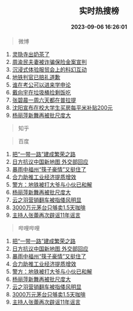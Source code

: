 <div align="center"><h2>实时热搜榜</h2><h4>2023-09-06 16:26:01</h4></div>

> 微博  

1. [灵隐寺出奶茶了](https://s.weibo.com/weibo?q=%23%E7%81%B5%E9%9A%90%E5%AF%BA%E5%87%BA%E5%A5%B6%E8%8C%B6%E4%BA%86%23&t=31&band_rank=1&Refer=top)<br />
2. [周渝民夫妻被诈骗保险金案宣判](https://s.weibo.com/weibo?q=%23%E5%91%A8%E6%B8%9D%E6%B0%91%E5%A4%AB%E5%A6%BB%E8%A2%AB%E8%AF%88%E9%AA%97%E4%BF%9D%E9%99%A9%E9%87%91%E6%A1%88%E5%AE%A3%E5%88%A4%23&t=31&band_rank=2&Refer=top)<br />
3. [沉浸式体验服贸会上的科幻互动](https://s.weibo.com/weibo?q=%23%E6%B2%89%E6%B5%B8%E5%BC%8F%E4%BD%93%E9%AA%8C%E6%9C%8D%E8%B4%B8%E4%BC%9A%E4%B8%8A%E7%9A%84%E7%A7%91%E5%B9%BB%E4%BA%92%E5%8A%A8%23&t=31&band_rank=3&Refer=top)<br />
4. [地铁判官已赔礼道歉](https://s.weibo.com/weibo?q=%23%E5%9C%B0%E9%93%81%E5%88%A4%E5%AE%98%E5%B7%B2%E8%B5%94%E7%A4%BC%E9%81%93%E6%AD%89%23&t=31&band_rank=4&Refer=top)<br />
5. [谁在考公可以进来学申论](https://s.weibo.com/weibo?q=%E8%B0%81%E5%9C%A8%E8%80%83%E5%85%AC%E5%8F%AF%E4%BB%A5%E8%BF%9B%E6%9D%A5%E5%AD%A6%E7%94%B3%E8%AE%BA&t=31&band_rank=5&Refer=top)<br />
6. [戴向宇在垃圾桶捡剩饭吃](https://s.weibo.com/weibo?q=%23%E6%88%B4%E5%90%91%E5%AE%87%E5%9C%A8%E5%9E%83%E5%9C%BE%E6%A1%B6%E6%8D%A1%E5%89%A9%E9%A5%AD%E5%90%83%23&t=31&band_rank=6&Refer=top)<br />
7. [张碧晨一周六天都在普拉提](https://s.weibo.com/weibo?q=%23%E5%BC%A0%E7%A2%A7%E6%99%A8%E4%B8%80%E5%91%A8%E5%85%AD%E5%A4%A9%E9%83%BD%E5%9C%A8%E6%99%AE%E6%8B%89%E6%8F%90%23&t=31&band_rank=7&Refer=top)<br />
8. [沈阳宣布在校大学生买房每平米补贴200元](https://s.weibo.com/weibo?q=%23%E6%B2%88%E9%98%B3%E5%AE%A3%E5%B8%83%E5%9C%A8%E6%A0%A1%E5%A4%A7%E5%AD%A6%E7%94%9F%E4%B9%B0%E6%88%BF%E6%AF%8F%E5%B9%B3%E7%B1%B3%E8%A1%A5%E8%B4%B4200%E5%85%83%23&t=31&band_rank=8&Refer=top)<br />
9. [杨丽萍新舞再被批尺度大](https://s.weibo.com/weibo?q=%23%E6%9D%A8%E4%B8%BD%E8%90%8D%E6%96%B0%E8%88%9E%E5%86%8D%E8%A2%AB%E6%89%B9%E5%B0%BA%E5%BA%A6%E5%A4%A7%23&t=31&band_rank=9&Refer=top)<br />

> 知乎  


> 百度  

1. [把“一带一路”建成繁荣之路](https://www.baidu.com/s?wd=%E6%8A%8A%E2%80%9C%E4%B8%80%E5%B8%A6%E4%B8%80%E8%B7%AF%E2%80%9D%E5%BB%BA%E6%88%90%E7%B9%81%E8%8D%A3%E4%B9%8B%E8%B7%AF&sa=fyb_news&rsv_dl=fyb_news)<br />
2. [日方抗议中国新地图 外交部回应](https://www.baidu.com/s?wd=%E6%97%A5%E6%96%B9%E6%8A%97%E8%AE%AE%E4%B8%AD%E5%9B%BD%E6%96%B0%E5%9C%B0%E5%9B%BE+%E5%A4%96%E4%BA%A4%E9%83%A8%E5%9B%9E%E5%BA%94&sa=fyb_news&rsv_dl=fyb_news)<br />
3. [暴雨中福州“筷子豪情”又挺住了](https://www.baidu.com/s?wd=%E6%9A%B4%E9%9B%A8%E4%B8%AD%E7%A6%8F%E5%B7%9E%E2%80%9C%E7%AD%B7%E5%AD%90%E8%B1%AA%E6%83%85%E2%80%9D%E5%8F%88%E6%8C%BA%E4%BD%8F%E4%BA%86&sa=fyb_news&rsv_dl=fyb_news)<br />
4. [合力助推工业经济提质增效](https://www.baidu.com/s?wd=%E5%90%88%E5%8A%9B%E5%8A%A9%E6%8E%A8%E5%B7%A5%E4%B8%9A%E7%BB%8F%E6%B5%8E%E6%8F%90%E8%B4%A8%E5%A2%9E%E6%95%88&sa=fyb_news&rsv_dl=fyb_news)<br />
5. [警方：地铁被打大爷与小伙已和解](https://www.baidu.com/s?wd=%E8%AD%A6%E6%96%B9%EF%BC%9A%E5%9C%B0%E9%93%81%E8%A2%AB%E6%89%93%E5%A4%A7%E7%88%B7%E4%B8%8E%E5%B0%8F%E4%BC%99%E5%B7%B2%E5%92%8C%E8%A7%A3&sa=fyb_news&rsv_dl=fyb_news)<br />
6. [杨丽萍新舞再被批尺度大](https://www.baidu.com/s?wd=%E6%9D%A8%E4%B8%BD%E8%90%8D%E6%96%B0%E8%88%9E%E5%86%8D%E8%A2%AB%E6%89%B9%E5%B0%BA%E5%BA%A6%E5%A4%A7&sa=fyb_news&rsv_dl=fyb_news)<br />
7. [云之羽营销翻车被指倭风明显](https://www.baidu.com/s?wd=%E4%BA%91%E4%B9%8B%E7%BE%BD%E8%90%A5%E9%94%80%E7%BF%BB%E8%BD%A6%E8%A2%AB%E6%8C%87%E5%80%AD%E9%A3%8E%E6%98%8E%E6%98%BE&sa=fyb_news&rsv_dl=fyb_news)<br />
8. [3000万元茅台只够卖1.5天咖啡](https://www.baidu.com/s?wd=3000%E4%B8%87%E5%85%83%E8%8C%85%E5%8F%B0%E5%8F%AA%E5%A4%9F%E5%8D%961.5%E5%A4%A9%E5%92%96%E5%95%A1&sa=fyb_news&rsv_dl=fyb_news)<br />
9. [主持人张蕾再次辟谣11年谣言](https://www.baidu.com/s?wd=%E4%B8%BB%E6%8C%81%E4%BA%BA%E5%BC%A0%E8%95%BE%E5%86%8D%E6%AC%A1%E8%BE%9F%E8%B0%A311%E5%B9%B4%E8%B0%A3%E8%A8%80&sa=fyb_news&rsv_dl=fyb_news)<br />

> 哔哩哔哩  

1. [把“一带一路”建成繁荣之路](https://www.baidu.com/s?wd=%E6%8A%8A%E2%80%9C%E4%B8%80%E5%B8%A6%E4%B8%80%E8%B7%AF%E2%80%9D%E5%BB%BA%E6%88%90%E7%B9%81%E8%8D%A3%E4%B9%8B%E8%B7%AF&sa=fyb_news&rsv_dl=fyb_news)<br />
2. [日方抗议中国新地图 外交部回应](https://www.baidu.com/s?wd=%E6%97%A5%E6%96%B9%E6%8A%97%E8%AE%AE%E4%B8%AD%E5%9B%BD%E6%96%B0%E5%9C%B0%E5%9B%BE+%E5%A4%96%E4%BA%A4%E9%83%A8%E5%9B%9E%E5%BA%94&sa=fyb_news&rsv_dl=fyb_news)<br />
3. [暴雨中福州“筷子豪情”又挺住了](https://www.baidu.com/s?wd=%E6%9A%B4%E9%9B%A8%E4%B8%AD%E7%A6%8F%E5%B7%9E%E2%80%9C%E7%AD%B7%E5%AD%90%E8%B1%AA%E6%83%85%E2%80%9D%E5%8F%88%E6%8C%BA%E4%BD%8F%E4%BA%86&sa=fyb_news&rsv_dl=fyb_news)<br />
4. [合力助推工业经济提质增效](https://www.baidu.com/s?wd=%E5%90%88%E5%8A%9B%E5%8A%A9%E6%8E%A8%E5%B7%A5%E4%B8%9A%E7%BB%8F%E6%B5%8E%E6%8F%90%E8%B4%A8%E5%A2%9E%E6%95%88&sa=fyb_news&rsv_dl=fyb_news)<br />
5. [警方：地铁被打大爷与小伙已和解](https://www.baidu.com/s?wd=%E8%AD%A6%E6%96%B9%EF%BC%9A%E5%9C%B0%E9%93%81%E8%A2%AB%E6%89%93%E5%A4%A7%E7%88%B7%E4%B8%8E%E5%B0%8F%E4%BC%99%E5%B7%B2%E5%92%8C%E8%A7%A3&sa=fyb_news&rsv_dl=fyb_news)<br />
6. [杨丽萍新舞再被批尺度大](https://www.baidu.com/s?wd=%E6%9D%A8%E4%B8%BD%E8%90%8D%E6%96%B0%E8%88%9E%E5%86%8D%E8%A2%AB%E6%89%B9%E5%B0%BA%E5%BA%A6%E5%A4%A7&sa=fyb_news&rsv_dl=fyb_news)<br />
7. [云之羽营销翻车被指倭风明显](https://www.baidu.com/s?wd=%E4%BA%91%E4%B9%8B%E7%BE%BD%E8%90%A5%E9%94%80%E7%BF%BB%E8%BD%A6%E8%A2%AB%E6%8C%87%E5%80%AD%E9%A3%8E%E6%98%8E%E6%98%BE&sa=fyb_news&rsv_dl=fyb_news)<br />
8. [3000万元茅台只够卖1.5天咖啡](https://www.baidu.com/s?wd=3000%E4%B8%87%E5%85%83%E8%8C%85%E5%8F%B0%E5%8F%AA%E5%A4%9F%E5%8D%961.5%E5%A4%A9%E5%92%96%E5%95%A1&sa=fyb_news&rsv_dl=fyb_news)<br />
9. [主持人张蕾再次辟谣11年谣言](https://www.baidu.com/s?wd=%E4%B8%BB%E6%8C%81%E4%BA%BA%E5%BC%A0%E8%95%BE%E5%86%8D%E6%AC%A1%E8%BE%9F%E8%B0%A311%E5%B9%B4%E8%B0%A3%E8%A8%80&sa=fyb_news&rsv_dl=fyb_news)<br />

